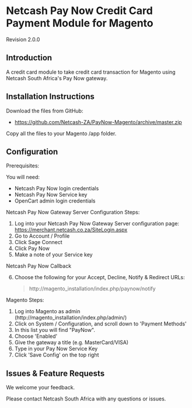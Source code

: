 Netcash Pay Now Credit Card Payment Module for Magento
===================================================

Revision 2.0.0

Introduction
------------
A credit card module to take credit card transaction for Magento using Netcash South Africa's Pay Now gateway.

Installation Instructions
-------------------------
Download the files from GitHub:
* https://github.com/Netcash-ZA/PayNow-Magento/archive/master.zip

Copy all the files to your Magento /app folder.

Configuration
-------------

Prerequisites:

You will need:
* Netcash Pay Now login credentials
* Netcash Pay Now Service key
* OpenCart admin login credentials

Netcash Pay Now Gateway Server Configuration Steps:

1. Log into your Netcash Pay Now Gateway Server configuration page:
	https://merchant.netcash.co.za/SiteLogin.aspx
2. Go to Account / Profile
3. Click Sage Connect
4. Click Pay Now
5. Make a note of your Service key

Netcash Pay Now Callback

6. Choose the following for your Accept, Decline, Notify & Redirect URLs:
	> http://magento_installation/index.php/paynow/notify

Magento Steps:

1. Log into Magento as admin (http://magento_installation/index.php/admin/)
2. Click on System / Configuration, and scroll down to 'Payment Methods'
3. In this list you will find "PayNow".
4. Choose 'Enabled'
5. Give the gateway a title (e.g. MasterCard/VISA)
6. Type in your Pay Now Service Key
7. Click 'Save Config' on the top right

Issues & Feature Requests
-------------------------

We welcome your feedback.

Please contact Netcash South Africa with any questions or issues.
